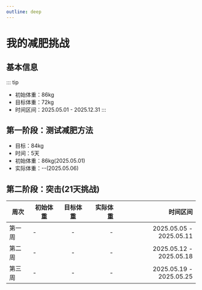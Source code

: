 ```yaml
---
outline: deep
---
```

# 我的减肥挑战

## 基本信息
::: tip
- 初始体重：86kg
- 目标体重：72kg
- 时间区间：2025.05.01 - 2025.12.31
:::

## 第一阶段：测试减肥方法

- 目标：84kg
- 时间：5天
- 初始体重：86kg(2025.05.01)
- 实际体重：--(2025.05.06)

## 第二阶段：突击(21天挑战)

| 周次 | 初始体重 | 目标体重 | 实际体重 | 时间区间 |
| --- | --------| :-----: | ------: | -----: |
| 第一周 | - | - | - | 2025.05.05 - 2025.05.11 |
| 第二周 | - | - | - | 2025.05.12 - 2025.05.18 |
| 第三周 | - | - | - | 2025.05.19 - 2025.05.25 |
